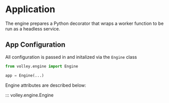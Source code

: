 # Application

The engine prepares a Python decorator that wraps a worker function to be run as a headless service.

## App Configuration

All configuration is passed in and initalized via the `Engine` class

```python hl_lines="3"
from volley.engine import Engine

app = Engine(...)
```

Engine attributes are described below:

::: volley.engine.Engine
